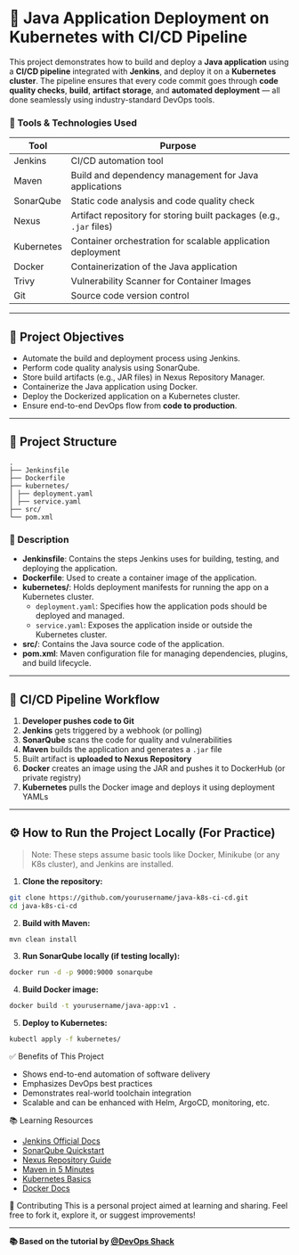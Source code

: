 # 🚀 Java Application Deployment on Kubernetes with CI/CD Pipeline

This project demonstrates how to build and deploy a **Java application** using a **CI/CD pipeline** integrated with **Jenkins**, and deploy it on a **Kubernetes cluster**. The pipeline ensures that every code commit goes through **code quality checks**, **build**, **artifact storage**, and **automated deployment** — all done seamlessly using industry-standard DevOps tools.

### 🧰 Tools & Technologies Used

| Tool         | Purpose                                                                 |
|--------------|-------------------------------------------------------------------------|
| Jenkins      | CI/CD automation tool                                                   |
| Maven        | Build and dependency management for Java applications                   |
| SonarQube    | Static code analysis and code quality check                             |
| Nexus        | Artifact repository for storing built packages (e.g., `.jar` files)     |
| Kubernetes   | Container orchestration for scalable application deployment             |
| Docker       | Containerization of the Java application                                |
| Trivy        | Vulnerability Scanner for Container Images                              |
| Git          | Source code version control                                             |

---

## 📌 Project Objectives

- Automate the build and deployment process using Jenkins.
- Perform code quality analysis using SonarQube.
- Store build artifacts (e.g., JAR files) in Nexus Repository Manager.
- Containerize the Java application using Docker.
- Deploy the Dockerized application on a Kubernetes cluster.
- Ensure end-to-end DevOps flow from **code to production**.

---

## 📁 Project Structure

```
.
├── Jenkinsfile
├── Dockerfile
├── kubernetes/
│ ├── deployment.yaml
│ ├── service.yaml
├── src/
└── pom.xml
```

### 📌 Description
- **Jenkinsfile**: Contains the steps Jenkins uses for building, testing, and deploying the application.
- **Dockerfile**: Used to create a container image of the application.
- **kubernetes/**: Holds deployment manifests for running the app on a Kubernetes cluster.
  - `deployment.yaml`: Specifies how the application pods should be deployed and managed.
  - `service.yaml`: Exposes the application inside or outside the Kubernetes cluster.
- **src/**: Contains the Java source code of the application.
- **pom.xml**: Maven configuration file for managing dependencies, plugins, and build lifecycle.

---

## 🔄 CI/CD Pipeline Workflow

1. **Developer pushes code to Git**
2. **Jenkins** gets triggered by a webhook (or polling)
3. **SonarQube** scans the code for quality and vulnerabilities
4. **Maven** builds the application and generates a `.jar` file
5. Built artifact is **uploaded to Nexus Repository**
6. **Docker** creates an image using the JAR and pushes it to DockerHub (or private registry)
7. **Kubernetes** pulls the Docker image and deploys it using deployment YAMLs

---

## ⚙️ How to Run the Project Locally (For Practice)

> Note: These steps assume basic tools like Docker, Minikube (or any K8s cluster), and Jenkins are installed.

1. **Clone the repository:**

```bash
git clone https://github.com/yourusername/java-k8s-ci-cd.git
cd java-k8s-ci-cd
```

2. **Build with Maven:**

```bash
mvn clean install
```

3. **Run SonarQube locally (if testing locally):**

```bash
docker run -d -p 9000:9000 sonarqube
```

4. **Build Docker image:**

```bash
docker build -t yourusername/java-app:v1 .
```

5. **Deploy to Kubernetes:**

```bash
kubectl apply -f kubernetes/
```


✅ Benefits of This Project
 - Shows end-to-end automation of software delivery
 - Emphasizes DevOps best practices
 - Demonstrates real-world toolchain integration
 - Scalable and can be enhanced with Helm, ArgoCD, monitoring, etc.


📚 Learning Resources
- [Jenkins Official Docs](https://www.jenkins.io/doc/)
- [SonarQube Quickstart](https://docs.sonarsource.com/)
- [Nexus Repository Guide](https://help.sonatype.com/repomanager3)
- [Maven in 5 Minutes](https://maven.apache.org/guides/getting-started/maven-in-five-minutes.html)
- [Kubernetes Basics](https://kubernetes.io/docs/tutorials/kubernetes-basics/)
- [Docker Docs](https://docs.docker.com/)


🙌 Contributing
This is a personal project aimed at learning and sharing. Feel free to fork it, explore it, or suggest improvements!

---

**📚 Based on the tutorial by [@DevOps Shack](https://github.com/jaiswaladi246)**